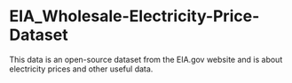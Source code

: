 # EIA_Wholesale-Electricity-Price-Dataset
This data is an open-source dataset from the EIA.gov website and is about electricity prices and other useful data.
